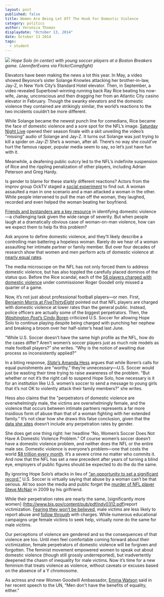 ```yaml
---
layout: post
published: false
title: Women Are Being Let Off The Hook For Domestic Violence
category: politics
author: Veronica Thomas
displaydate: "October 13, 2014"
date: October 13 2014
tags: 
  - student
---
```


![](http://i57.tinypic.com/14m4a3n.jpg)
_Hope Solo (in center) with young soccer players at a Boston Breakers game. (JenniferEvans via Flickr/Compfight)_

Elevators have been making the news a lot this year. In May, a video showed Beyonce’s sister Solange Knowles attacking her brother-in-law, Jay-Z, in New York City’s Standard Hotel elevator. Then, in September, a video revealed Superbowl-winning running back Ray Rice beating his now-wife, Janay, unconscious and then dragging her from an Atlantic City casino elevator in February. Though the swanky elevators and the domestic violence they contained are strikingly similar, the world’s reactions to the two incidents couldn’t be more different. 

While Solange became the newest punch line for comedians, Rice became the face of domestic violence and a sore spot for the NFL’s image. [Saturday Night Live](http://variety.com/2014/tv/news/watch-saturday-night-love-jay-z-solange-knowles-spoof-1201185453/) opened their season finale with a skit unveiling the video’s “missing” audio of Solange and Jay-Z. It turns out Solange was just trying to kill a spider on Jay-Z! She’s a woman, after all. There’s no way she could’ve hurt the famous rapper, popular media seem to say, so let’s just have fun with it. 

Meanwhile, a deafening public outcry led to the NFL’s indefinite suspension of Rice and the rippling penalization of other players, including Adrian Peterson and Greg Hardy. 

Is gender to blame for these starkly different reactions? Actors from the improv group OckTV staged a [social experiment](http://www.today.com/news/domestic-violence-social-experiment-what-would-you-do-2D80191075) to find out. A woman assaulted a man in one scenario and a man attacked a woman in the other. While people intervened to pull the man off the woman, they laughed, recorded and even helped the woman beating her boyfriend. 

[Friends and bystanders are a key resource](http://cms350.com/politics/keeping-an-arm-s-length-colleges-not-doing-much-to-address-dating-violence.html) in identifying domestic violence—a challenging task given the wide range of severity. But when people laugh at a dramatically obvious case of woman-on-man violence, how can we expect them to help fix this problem?

Ask anyone to define domestic violence, and they’ll likely describe a controlling man battering a hopeless woman. Rarely do we hear of a woman assaulting her intimate partner or family member. But over four decades of research show that women and men perform acts of domestic violence at [nearly equal rates](http://www.nij.gov/topics/crime/intimate-partner-violence/Pages/measuring.aspx). 

The media microscope on the NFL has not only forced them to address domestic violence, but has also toppled the carefully placed dominos of the status quo. Before the Rice scandal, each of the [56 players charged with domestic violence](http://espn.go.com/espnw/news-commentary/article/11553070/why-hope-solo-suspended-team-usa-immediately) under commissioner Roger Goodell only missed a quarter of a game.

Now, it’s not just about professional football players—or men. First, [Benjamin Morris at _FiveThirtyEight_](http://fivethirtyeight.com/datalab/the-rate-of-domestic-violence-arrests-among-nfl-players/) pointed out that NFL players are charged with domestic violence at lower rates than the general public. Instead, police officers are actually some of the biggest perpetrators. Then, the [_Washington Post_’s Cindy Boren](http://www.washingtonpost.com/blogs/early-lead/wp/2014/09/19/hope-solo-and-the-domestic-violence-case-no-one-is-talking-about/) criticized U.S. Soccer for allowing Hope Solo to continue playing despite being charged with punching her nephew and breaking a broom over her half-sister’s head last June. 

“While U.S. Soccer doesn’t have the same high profile as the NFL, how do the cases differ? Aren’t women’s soccer players just as much role models as male football players?” she writes. “Why is the notion of awaiting due process so inconsistently applied?” 

In a biting response, [_Slate_’s Amanda Hess](http://www.slate.com/articles/double_x/doublex/2014/09/hope_solo_domestic_violence_it_is_very_very_stupid_to_compare_the_soccer.html) argues that while Boren’s calls for equal punishments are “worthy,” they’re unnecessary—U.S. Soccer would just be wasting their time trying to raise awareness of the problem. "But whether or not it’s the right call to suspend Hope Solo, how necessary is it for an institution like U.S. women’s soccer to send a message to young girls that it’s not OK to violently attack their family members?" she writes.

Hess also claims that the "perpetrators of domestic violence are overwhelmingly male, the victims are overwhelmingly female, and the violence that occurs between intimate partners represents a far more insidious form of abuse than that of a woman fighting with her extended family.” It’s not clear how she draws this false conclusion, given that the [data she sites](http://www.bjs.gov/content/pub/pdf/ipvus.pdf) doesn’t include any perpetration rates by gender. 

She does get one thing right: her headline “No, Women’s Soccer Does Not Have A Domestic Violence Problem.” Of course women’s soccer doesn’t have a domestic violence problem, and neither does the NFL or the entire male sex. Domestic violence is everyone’s problem—one that costs the world [$8 trillion every month](http://freakonomics.com/2014/10/02/108967/). It’s a severe crime no matter who commits it. And now that the NFL has set a new precedent after years of turning a blind eye, employers of public figures should be expected to do the do the same. 

By ignoring Hope Solo’s attacks in lieu of [“an opportunity to set a significant record,”](http://espn.go.com/espnw/news-commentary/article/11553070/why-hope-solo-suspended-team-usa-immediately) U.S. Soccer is virtually saying that abuse by a woman can’t be that serious. All too soon the media and public forget the [murder of NFL player Steve McNair](http://www.sportingnews.com/nfl/story/2014-07-03/steve-mcnair-killed-five-year-anniversary-july-4-2009-memorial-family-celebration-fred-mcnair-titans) in 2009 by his girlfriend.

While their perpetration rates are nearly the same, [significantly more women] (http://www.bjs.gov/content/pub/pdf/ndv0312.pdf)report victimization. [Fearing they won’t be believed](http://www.theguardian.com/commentisfree/2014/mar/12/domestic-violence-male-victims-embarrassment), male victims are less likely to report abuse and [follow through](http://brightonmanplan.wordpress.com/2012/01/19/male-victims-of-domestic-violence-suffering-in-silence/) with charges. While numerous educational campaigns urge female victims to seek help, virtually none do the same for male victims. 

Our perceptions of violence are gendered and so the consequences of that violence are too. Until men feel comfortable coming forward about their victimization, female perpetrators of domestic violence will be forgiven and forgotten. The feminist movement empowered women to speak out about domestic violence (though still grossly underreported), but inadvertently deepened the chasm of inequality for male victims. Now it’s time for a new feminism that treats violence as violence, without caveats or excuses based on the absence of a Y chromosome.

As actress and new Women Goodwill Ambassador, [Emma Watson](http://www.eonline.com/news/581276/emma-watson-gives-emotional-powerful-speech-at-u-n-about-gender-inequality-check-out-a-transcript-and-a-video) said in her recent speech to the UN, “Men don't have the benefits of equality, either."